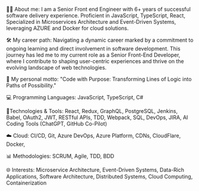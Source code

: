 👨‍💻 About me: I am a Senior Front end Engineer with 6+ years of successful software delivery experience. Proficient in JavaScript, TypeScript, React,
Specialized in Microservices Architecture and Event-Driven Systems, leveraging AZURE and Docker for cloud solutions.

🛠️ My career path: Navigating a dynamic career marked by a commitment to ongoing learning and direct involvement in software development. This journey has led me to my current role as a Senior Front-End Developer, where I contribute to shaping user-centric experiences and thrive on the evolving landscape of web technologies.

🚀 My personal motto: "Code with Purpose: Transforming Lines of Logic into Paths of Possibility."

💻 Programming Languages: JavaScript, TypeScript, C#

🔧Technologies & Tools: React, Redux, GraphQL, PostgreSQL, Jenkins, Babel, OAuth2, JWT, RESTful APIs, TDD, Webpack, SQL, DevOps, JIRA, AI Coding Tools (ChatGPT, GitHub Co-Pilot)

☁️ Cloud: CI/CD, Git, Azure DevOps, Azure Platform, CDNs, CloudFlare, Docker,

📊 Methodologies: SCRUM, Agile, TDD, BDD

🌐 Interests: Microservice Architecture, Event-Driven Systems, Data-Rich Applications, Software Architecture, Distributed Systems, Cloud Computing, Containerization
